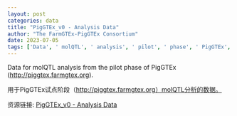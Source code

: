 ```yaml
---
layout: post
categories: data
title: "PigGTEx_v0 - Analysis Data"
author: "The FarmGTEx-PigGTEx Consortium"
date: 2023-07-05
tags: ['Data', ' molQTL', ' analysis', ' pilot', ' phase', ' PigGTEx', ' http://piggtex.farmgtex.org']
---
```


Data for molQTL analysis from the pilot phase of PigGTEx (http://piggtex.farmgtex.org).

用于PigGTEx试点阶段（http://piggtex.farmgtex.org）molQTL分析的数据。

资源链接: [PigGTEx_v0 - Analysis Data](https://doi.org/10.57760/sciencedb.08089)
